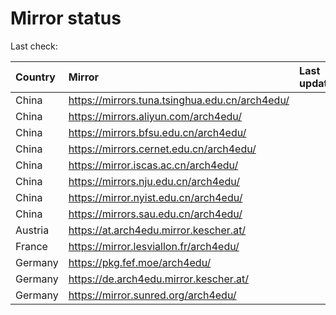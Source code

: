 <script src="./time.js"></script>
# Mirror status
Last check: <script type="text/javascript">localize(1706930427.0782993);</script>

|Country|Mirror|Last update|
|:------|:-----|:----------|
|China|https://mirrors.tuna.tsinghua.edu.cn/arch4edu/|<script type="text/javascript">localize(1706898553);</script>|
|China|https://mirrors.aliyun.com/arch4edu/|<script type="text/javascript">localize(1706898553);</script>|
|China|https://mirrors.bfsu.edu.cn/arch4edu/|<script type="text/javascript">localize(1706898553);</script>|
|China|https://mirrors.cernet.edu.cn/arch4edu/|<script type="text/javascript">localize(1706898553);</script>|
|China|https://mirror.iscas.ac.cn/arch4edu/|<script type="text/javascript">localize(1706898553);</script>|
|China|https://mirrors.nju.edu.cn/arch4edu/|<script type="text/javascript">localize(1706898553);</script>|
|China|https://mirror.nyist.edu.cn/arch4edu/|<script type="text/javascript">localize(1706898553);</script>|
|China|https://mirrors.sau.edu.cn/arch4edu/|<script type="text/javascript">localize(1706898553);</script>|
|Austria|https://at.arch4edu.mirror.kescher.at/|<script type="text/javascript">localize(1706898553);</script>|
|France|https://mirror.lesviallon.fr/arch4edu/|<script type="text/javascript">localize(1706898553);</script>|
|Germany|https://pkg.fef.moe/arch4edu/|<script type="text/javascript">localize(1706898553);</script>|
|Germany|https://de.arch4edu.mirror.kescher.at/|<script type="text/javascript">localize(1706898553);</script>|
|Germany|https://mirror.sunred.org/arch4edu/|<script type="text/javascript">localize(1706898553);</script>|

<script src="./tablefilter/tablefilter.js"></script>
<script src="./table.js"></script>